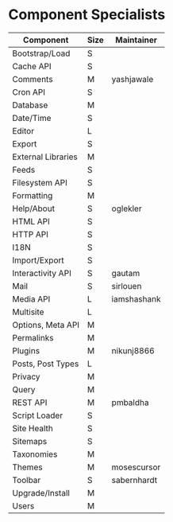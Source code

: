 # Component Specialists

| Component           | Size | Maintainer    |
|---------------------|------|---------------|
| Bootstrap/Load      | S    |               |
| Cache API           | S    |               |
| Comments            | M    | yashjawale    |
| Cron API            | S    |               |
| Database            | M    |               |
| Date/Time           | S    |               |
| Editor              | L    |               |
| Export              | S    |               |
| External Libraries  | M    |               |
| Feeds               | S    |               |
| Filesystem API      | S    |               |
| Formatting          | M    |               |
| Help/About          | S    | oglekler      |
| HTML API            | S    |               |
| HTTP API            | S    |               |
| I18N                | S    |               |
| Import/Export       | S    |               |
| Interactivity API   | S    | gautam        |
| Mail                | S    | sirlouen      |
| Media API           | L    | iamshashank   |
| Multisite           | L    |               |
| Options, Meta API   | M    |               |
| Permalinks          | M    |               |
| Plugins             | M    | nikunj8866    |
| Posts, Post Types   | L    |               |
| Privacy             | M    |               |
| Query               | M    |               |
| REST API            | M    | pmbaldha      |
| Script Loader       | S    |               |
| Site Health         | S    |               |
| Sitemaps            | S    |               |
| Taxonomies          | M    |               |
| Themes              | M    | mosescursor   |
| Toolbar             | S    | sabernhardt   |
| Upgrade/Install     | M    |               |
| Users               | M    |               |
